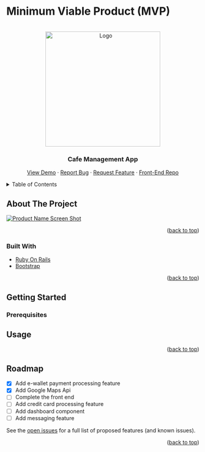 # Minimum Viable Product (MVP)

<div id="top"></div>

<br />
<div align="center">
  <a href="https://github.com/23nith/calamity-prevention-app-be">
    <img src="https://23nith.github.io/calamity-response-app-fe/static/media/app_logo.af95baea6f2d0e1b8168.png" alt="Logo" width="300" height="300">
  </a>

  <h3 align="center">Cafe Management App</h3>

  <p align="center">
    <a href="https://23nith.github.io/calamity-response-app-fe/#/">View Demo</a>
    ·
    <a href="https://github.com/23nith/calamity-prevention-app-be/issues">Report Bug</a>
    ·
    <a href="https://github.com/23nith/calamity-prevention-app-be/issues">Request Feature</a>
    ·
    <a href="https://github.com/23nith/calamity-response-app-fe/tree/master">Front-End Repo</a>
  </p>
</div>



<!-- TABLE OF CONTENTS -->
<details>
  <summary>Table of Contents</summary>
  <ol>
    <li>
      <a href="#about-the-project">About The Project</a>
      <ul>
        <li><a href="#built-with">Built With</a></li>
      </ul>
    </li>
    <li>
      <a href="#getting-started">Getting Started</a>
      <ul>
        <li><a href="#prerequisites">Prerequisites</a></li>
      </ul>
    </li>
    <li><a href="#usage">Usage</a></li>
    <li><a href="#roadmap">Roadmap</a></li>
  </ol>
</details>



<!-- ABOUT THE PROJECT -->
## About The Project

[![Product Name Screen Shot][product-screenshot]](https://example.com)

<p align="right">(<a href="#top">back to top</a>)</p>



### Built With


* [Ruby On Rails](https://rubyonrails.org/)
* [Bootstrap](https://getbootstrap.com)

<p align="right">(<a href="#top">back to top</a>)</p>



<!-- GETTING STARTED -->
## Getting Started
### Prerequisites
## Usage

<p align="right">(<a href="#top">back to top</a>)</p>


<!-- ROADMAP -->
## Roadmap

- [x] Add e-wallet payment processing feature
- [x] Add Google Maps Api
- [ ] Complete the front end
- [ ] Add credit card processing feature
- [ ] Add dashboard component
- [ ] Add messaging feature

See the [open issues](https://github.com/23nith/calamity-prevention-app-be/issues) for a full list of proposed features (and known issues).

<p align="right">(<a href="#top">back to top</a>)</p>

<!-- MARKDOWN LINKS & IMAGES -->
<!-- https://www.markdownguide.org/basic-syntax/#reference-style-links -->
[contributors-shield]: https://img.shields.io/github/contributors/othneildrew/Best-README-Template.svg?style=for-the-badge
[contributors-url]: https://github.com/othneildrew/Best-README-Template/graphs/contributors
[forks-shield]: https://img.shields.io/github/forks/othneildrew/Best-README-Template.svg?style=for-the-badge
[forks-url]: https://github.com/othneildrew/Best-README-Template/network/members
[stars-shield]: https://img.shields.io/github/stars/othneildrew/Best-README-Template.svg?style=for-the-badge
[stars-url]: https://github.com/othneildrew/Best-README-Template/stargazers
[issues-shield]: https://img.shields.io/github/issues/othneildrew/Best-README-Template.svg?style=for-the-badge
[issues-url]: https://github.com/othneildrew/Best-README-Template/issues
[license-shield]: https://img.shields.io/github/license/othneildrew/Best-README-Template.svg?style=for-the-badge
[license-url]: https://github.com/othneildrew/Best-README-Template/blob/master/LICENSE.txt
[linkedin-shield]: https://img.shields.io/badge/-LinkedIn-black.svg?style=for-the-badge&logo=linkedin&colorB=555
[linkedin-url]: https://linkedin.com/in/othneildrew
[product-screenshot]: images/screenshot.png
<!-- Viewport
Window
×
×
× -->
